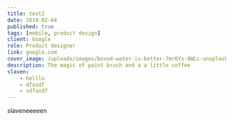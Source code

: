 ```yaml
---
title: test2
date: 2019-02-04
published: true
tags: [mobile, product design]
client: Google
role: Product designer
link: google.com
cover_image: /uploads/images/boxed-water-is-better-7mr6Yx-8WLc-unsplash.jpg
description: The magic of paint brush and a a little coffee
slaven:
    - helllo
    - dfasdf
    - sdfasdf
---
```


slaveneeeeen